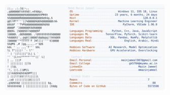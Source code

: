 <picture>
  <source srcset="https://raw.githubusercontent.com/mmazinjameel/mmazinjameel/main/dark_mode.svg?v=1748521201" media="(prefers-color-scheme: dark)">
  <img src="https://raw.githubusercontent.com/mmazinjameel/mmazinjameel/main/light_mode.svg?v=1748521201">
</picture>
